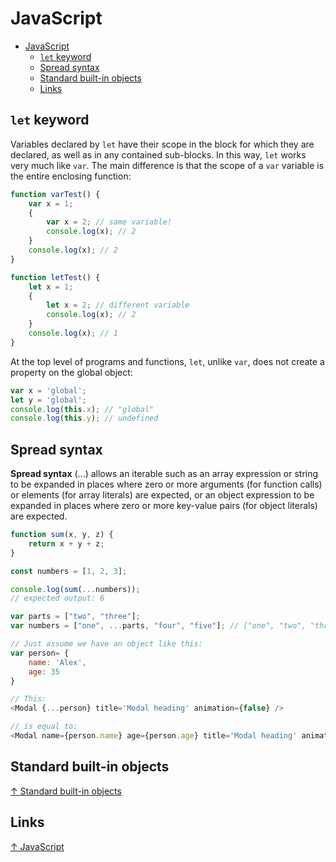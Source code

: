 # JavaScript

- [JavaScript](#javascript)
  - [`let` keyword](#let-keyword)
  - [Spread syntax](#spread-syntax)
  - [Standard built-in objects](#standard-built-in-objects)
  - [Links](#links)

## `let` keyword

Variables declared by `let` have their scope in the block for which they are declared, as well as in any contained sub-blocks. In this way, `let` works very much like `var`. The main difference is that the scope of a `var` variable is the entire enclosing function:

```js
function varTest() {
    var x = 1;
    {
        var x = 2; // same variable!
        console.log(x); // 2
    }
    console.log(x); // 2
}

function letTest() {
    let x = 1;
    {
        let x = 2; // different variable
        console.log(x); // 2
    }
    console.log(x); // 1
}
```

At the top level of programs and functions, `let`, unlike `var`, does not create a property on the global object:

```js
var x = 'global';
let y = 'global';
console.log(this.x); // "global"
console.log(this.y); // undefined
```


## Spread syntax

**Spread syntax** (...) allows an iterable such as an array expression or string to be expanded in places where zero or more arguments (for function calls) or elements (for array literals) are expected, or an object expression to be expanded in places where zero or more key-value pairs (for object literals) are expected.

```js
function sum(x, y, z) {
    return x + y + z;
}

const numbers = [1, 2, 3];

console.log(sum(...numbers));
// expected output: 6
```

```js
var parts = ["two", "three"];
var numbers = ["one", ...parts, "four", "five"]; // ["one", "two", "three", "four", "five"]
```

```js
// Just assume we have an object like this:
var person= {
    name: 'Alex',
    age: 35
}

// This:
<Modal {...person} title='Modal heading' animation={false} />

// is equal to:
<Modal name={person.name} age={person.age} title='Modal heading' animation={false} />
```

## Standard built-in objects

[↑ Standard built-in objects](https://developer.mozilla.org/en-US/docs/Web/JavaScript/Reference/Global_Objects)

## Links

[↑ JavaScript](https://developer.mozilla.org/en-US/docs/Web/JavaScript)
